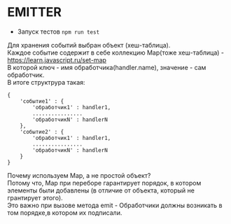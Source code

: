 # EMITTER

* Запуск тестов
``` npm run test ```

Для хранения событий выбран объект (хеш-таблица).<br/>
Каждое событие содержит в себе коллекцию Map(тоже хеш-таблица) - https://learn.javascript.ru/set-map<br/>
В которой ключ - имя обработчика(handler.name), значение - сам обработчик.<br/>
В итоге структрура такая:<br/>
```
{
    'событие1' : {
        'обработчик1' : handler1,
        ................
        'обработчикN' : handlerN
    },
    'событие2' : {
        'обработчик1' : handler1,
        ................
        'обработчикN' : handlerN
    }
}
```
Почему используем Map, а не простой объект? <br/>
Потому что, Map при переборе гарантирует порядок,
в котором элементы были добавлены (в отличие от объекта, который не грантирует этого).<br/>
Это важно при вызове метода emit - Обработчики должны возникать в том порядке,в котором их подписали.<br/>
